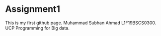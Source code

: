# Assignment1
This is my first github page. 
Muhammad Subhan Ahmad
L1F19BSCS0300. 
UCP 
Programming for Big data. 
